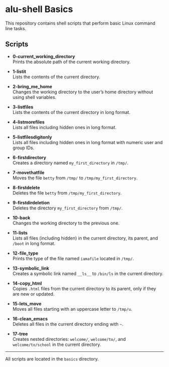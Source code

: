 # alu-shell Basics

This repository contains shell scripts that perform basic Linux command line tasks.

## Scripts

- **0-current_working_directory**  
  Prints the absolute path of the current working directory.

- **1-listit**  
  Lists the contents of the current directory.

- **2-bring_me_home**  
  Changes the working directory to the user’s home directory without using shell variables.

- **3-listfiles**  
  Lists the contents of the current directory in long format.

- **4-listmorefiles**  
  Lists all files including hidden ones in long format.

- **5-listfilesdigitonly**  
  Lists all files including hidden ones in long format with numeric user and group IDs.

- **6-firstdirectory**  
  Creates a directory named `my_first_directory` in `/tmp/`.

- **7-movethatfile**  
  Moves the file `betty` from `/tmp/` to `/tmp/my_first_directory`.

- **8-firstdelete**  
  Deletes the file `betty` from `/tmp/my_first_directory`.

- **9-firstdirdeletion**  
  Deletes the directory `my_first_directory` from `/tmp/`.

- **10-back**  
  Changes the working directory to the previous one.

- **11-lists**  
  Lists all files (including hidden) in the current directory, its parent, and `/boot` in long format.

- **12-file_type**  
  Prints the type of the file named `iamafile` located in `/tmp/`.

- **13-symbolic_link**  
  Creates a symbolic link named `__ls__` to `/bin/ls` in the current directory.

- **14-copy_html**  
  Copies `.html` files from the current directory to its parent, only if they are new or updated.

- **15-lets_move**  
  Moves all files starting with an uppercase letter to `/tmp/u`.

- **16-clean_emacs**  
  Deletes all files in the current directory ending with `~`.

- **17-tree**  
  Creates nested directories: `welcome/`, `welcome/to/`, and `welcome/to/school` in the current directory.

---

All scripts are located in the `basics` directory.


